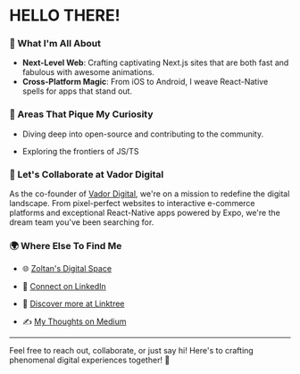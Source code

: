 # HELLO THERE! 

### 🎨 What I'm All About
-   **Next-Level Web**: Crafting captivating Next.js sites that are both fast and fabulous with awesome animations.
-   **Cross-Platform Magic**: From iOS to Android, I weave React-Native spells for apps that stand out.
    

### 🌟 Areas That Pique My Curiosity

-   Diving deep into open-source and contributing to the community.
    
-   Exploring the frontiers of JS/TS


### 🚀 Let's Collaborate at Vador Digital

As the co-founder of [Vador Digital](https://vadordigital.com/), we're on a mission to redefine the digital landscape. From pixel-perfect websites to interactive e-commerce platforms and exceptional React-Native apps powered by Expo, we're the dream team you've been searching for.
    

### 🌍 Where Else To Find Me

-   🌐 [Zoltan's Digital Space](https://www.zoltanfodor.dev/)
    
-   💼 [Connect on LinkedIn](https://www.linkedin.com/in/zoltan-fodor-007/)
    
-   🌳 [Discover more at Linktree](https://linktr.zoltanfodor.dev/)
    
-   ✍️ [My Thoughts on Medium](https://medium.com/@zoltan_fodor_)
    

----------

Feel free to reach out, collaborate, or just say hi! Here's to crafting phenomenal digital experiences together! 🥂
